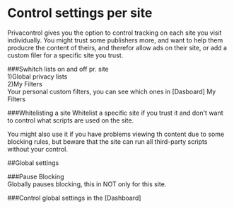 # Control settings per site  
Privacontrol gives you the option to control tracking on each site you visit individually. You might trust some publishers more, and want to help them producre the content of theirs, and therefor allow ads on their site, or add a custom filer for a specific site you trust.  

###Swhitch lists on and off pr. site  
1)Global privacy lists  
2)My Filters  
Your personal custom filters, you can see which ones in [Dasboard] My Filters

###Whitelisting a site
Whitelist a specific site if you trust it and don't want to control what scripts are used on the site.  

You might also use it if you have problems viewing th content due to some blocking rules, but beware that the site can run all third-party scripts without your control.  


##Global settings  

###Pause Blocking  
Globally pauses blocking, this in NOT only for this site.  

###Control global settings in the [Dashboard] 
